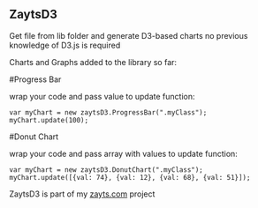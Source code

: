 ## ZaytsD3

Get file from lib folder and generate D3-based charts 
no previous knowledge of D3.js is required

Charts and Graphs added to the library so far:

#Progress Bar

wrap your code and pass value to update function:

    var myChart = new zaytsD3.ProgressBar(".myClass");
    myChart.update(100);

#Donut Chart

wrap your code and pass array with values to update function:

    var myChart = new zaytsD3.DonutChart(".myClass");
    myChart.update([{val: 74}, {val: 12}, {val: 68}, {val: 51}]);

ZaytsD3 is part of my [zayts.com](http://zayts.com/) project